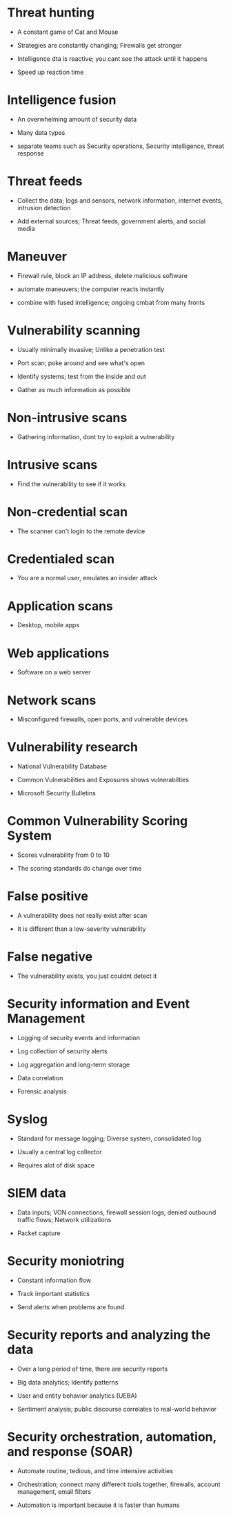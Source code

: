 # Threat hunting
* A constant game of Cat and Mouse

* Strategies are constantly changing; Firewalls get stronger 

* Intelligence dta is reactive; you cant see the attack until it happens 

* Speed up reaction time

# Intelligence fusion
* An overwhelming amount of security data

* Many data types 

* separate teams such as Security operations, Security intelligence, threat response

# Threat feeds 
* Collect the data; logs and sensors, network information, internet events, intrusion detection 

* Add external sources; Threat feeds, government alerts, and social media 

# Maneuver 
* Firewall rule, block an IP address, delete malicious software 

* automate maneuvers; the computer reacts instantly 

* combine with fused intelligence; ongoing cmbat from many fronts 

# Vulnerability scanning
* Usually minimally invasive; Unlike a penetration test

* Port scan; poke around and see what's open 

* Identify systems; test from the inside and out

* Gather as much information as possible

# Non-intrusive scans 
* Gathering information, dont try to exploit a vulnerability

# Intrusive scans
* Find the vulnerability to see if it works 

# Non-credential scan
* The scanner can't login to the remote device 

# Credentialed scan
* You are a normal user, emulates an insider attack

# Application scans 
* Desktop, mobile apps

# Web applications
* Software on a web server  

# Network scans 
* Misconfigured firewalls, open ports, and vulnerable devices

# Vulnerability research
* National Vulnerability Database

* Common Vulnerabilities and Exposures shows vulnerabilties 

* Microsoft Security Bulletins 

# Common Vulnerability Scoring System 
* Scores vulnerability from 0 to 10 

* The scoring standards do change over time

# False positive
* A vulnerability does not really exist after scan

* It is different than a low-severity vulnerability

# False negative
* The vulnerability exists, you just couldnt detect it 

# Security information and Event Management 
* Logging of security events and information

* Log collection of security alerts

* Log aggregation and long-term storage

* Data correlation 

* Forensic analysis

# Syslog 
* Standard for message logging; Diverse system, consolidated log

* Usually a central log collector

* Requires alot of disk space

# SIEM data
* Data inputs; VON connections, firewall session logs, denied outbound traffic flows; Network utilizations

* Packet capture

# Security moniotring 
* Constant information flow 

* Track important statistics

* Send alerts when problems are found 

# Security reports and analyzing the data 
* Over a long period of time, there are security reports

* Big data analytics; Identify patterns 

* User and entity behavior analytics (UEBA)

* Sentiment analysis; public discourse correlates to real-world behavior 

# Security orchestration, automation, and response (SOAR) 
* Automate routine, tedious, and time intensive activities

* Orchestration; connect many different tools together, firewalls, account management, email filters

* Automation is important because it is faster than humans

